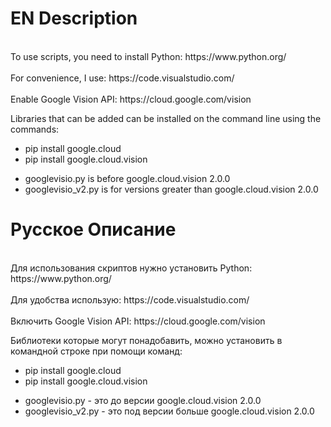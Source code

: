 <h1>EN Description</h1>
<br> To use scripts, you need to install Python: https://www.python.org/ </br>
<br> For convenience, I use: https://code.visualstudio.com/ </br>
<br> Enable Google Vision API: https://cloud.google.com/vision </br>

Libraries that can be added can be installed on the command line using the commands:
<ul>
 <li> pip install google.cloud </li>
 <li> pip install google.cloud.vision </li>
</ul>

<ul>
 <li> googlevisio.py is before google.cloud.vision 2.0.0 </li>
 <li> googlevisio_v2.py is for versions greater than google.cloud.vision 2.0.0 </li>
</ul>




<h1>Русское Описание</h1>
<br>Для использования скриптов нужно установить Python: https://www.python.org/</br>
<br>Для удобства использую: https://code.visualstudio.com/</br>
<br>Включить Google Vision API: https://cloud.google.com/vision</br>

Библиотеки которые могут понадобавить, можно установить в командной строке при помощи команд:
<ul>
 <li>pip install google.cloud</li>
 <li>pip install google.cloud.vision</li>
</ul>

<ul>
 <li>googlevisio.py - это до версии google.cloud.vision 2.0.0 </li>
 <li>googlevisio_v2.py - это под версии больше google.cloud.vision 2.0.0</li>
</ul>

